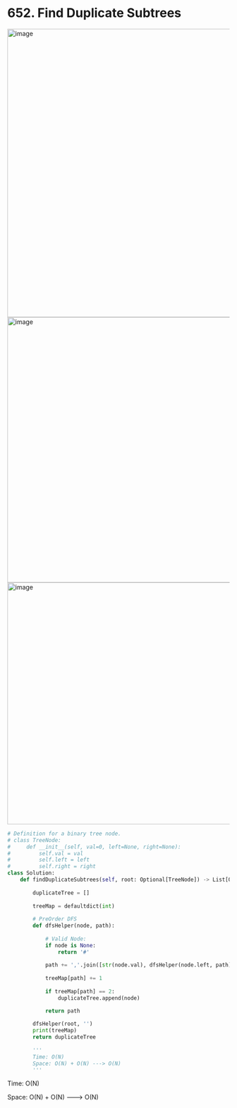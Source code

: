 # 652. Find Duplicate Subtrees

<img width="652" alt="image" src="https://user-images.githubusercontent.com/35987583/179478441-ffc9a39d-ee7c-4524-87af-c2f618ea1367.png">
<img width="600" alt="image" src="https://user-images.githubusercontent.com/35987583/179478478-dda04a4e-95d1-42ae-be7d-04719f3803e5.png">
<img width="547" alt="image" src="https://user-images.githubusercontent.com/35987583/179478519-f87cfe57-91a7-4853-8b95-51acc61c33a3.png">


```python
# Definition for a binary tree node.
# class TreeNode:
#     def __init__(self, val=0, left=None, right=None):
#         self.val = val
#         self.left = left
#         self.right = right
class Solution:
    def findDuplicateSubtrees(self, root: Optional[TreeNode]) -> List[Optional[TreeNode]]:
        
        duplicateTree = []
        
        treeMap = defaultdict(int)
        
        # PreOrder DFS
        def dfsHelper(node, path):
            
            # Valid Node:
            if node is None:
                return '#'
            
            path += ','.join([str(node.val), dfsHelper(node.left, path), dfsHelper(node.right, path) ])
            
            treeMap[path] += 1
            
            if treeMap[path] == 2:
                duplicateTree.append(node)

            return path
        
        dfsHelper(root, '')
        print(treeMap)
        return duplicateTree
        
        '''
        Time: O(N)
        Space: O(N) + O(N) ---> O(N)
        '''        
```
Time: O(N)

Space: O(N) + O(N) ---> O(N)
